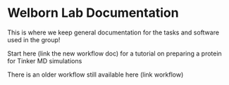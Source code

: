 # Welborn Lab Documentation

This is where we keep general documentation for the tasks and software used in the group!


Start here (link the new workflow doc) for a tutorial on preparing a protein for Tinker MD simulations


There is an older workflow still available here (link workflow) 



